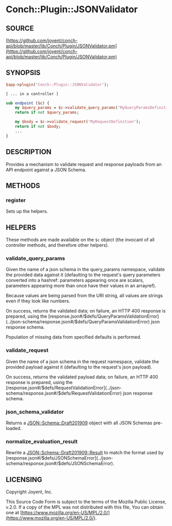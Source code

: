 # Conch::Plugin::JSONValidator

## SOURCE

[https://github.com/joyent/conch-api/blob/master/lib/Conch/Plugin/JSONValidator.pm](https://github.com/joyent/conch-api/blob/master/lib/Conch/Plugin/JSONValidator.pm)

## SYNOPSIS

```perl
$app->plugin('Conch::Plugin::JSONValidator');

[ ... in a controller ]

sub endpoint ($c) {
    my $query_params = $c->validate_query_params('MyQueryParamsDefinition');
    return if not $query_params;

    my $body = $c->validate_request('MyRequestDefinition');
    return if not $body;
    ...
}
```

## DESCRIPTION

Provides a mechanism to validate request and response payloads from an API endpoint against a
JSON Schema.

## METHODS

### register

Sets up the helpers.

## HELPERS

These methods are made available on the `$c` object (the invocant of all controller methods,
and therefore other helpers).

### validate\_query\_params

Given the name of a json schema in the query\_params namespace, validate the provided data
against it (defaulting to the request's query parameters converted into a hashref: parameters
appearing once are scalars, parameters appearing more than once have their values in an
arrayref).

Because values are being parsed from the URI string, all values are strings even if they look like
numbers.

On success, returns the validated data; on failure, an HTTP 400 response is prepared, using the
[response.json#/$defs/QueryParamsValidationError](../json-schema/response.json#/$defs/QueryParamsValidationError) json response schema.

Population of missing data from specified defaults is performed.

### validate\_request

Given the name of a json schema in the request namespace, validate the provided payload against
it (defaulting to the request's json payload).

On success, returns the validated payload data; on failure, an HTTP 400 response is prepared,
using the [response.json#/$defs/RequestValidationError](../json-schema/response.json#/$defs/RequestValidationError) json response schema.

### json\_schema\_validator

Returns a [JSON::Schema::Draft201909](https://metacpan.org/pod/JSON%3A%3ASchema%3A%3ADraft201909) object with all JSON Schemas pre-loaded.

### normalize\_evaluation\_result

Rewrite a [JSON::Schema::Draft201909::Result](https://metacpan.org/pod/JSON%3A%3ASchema%3A%3ADraft201909%3A%3AResult) to match the format used by
[response.json#/$defs/JSONSchemaError](../json-schema/response.json#/$defs/JSONSchemaError).

## LICENSING

Copyright Joyent, Inc.

This Source Code Form is subject to the terms of the Mozilla Public License,
v.2.0. If a copy of the MPL was not distributed with this file, You can obtain
one at [https://www.mozilla.org/en-US/MPL/2.0/](https://www.mozilla.org/en-US/MPL/2.0/).

